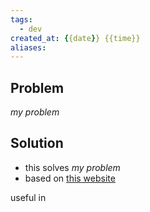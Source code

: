 ```yaml
---
tags:
  - dev
created_at: {{date}} {{time}}
aliases:
---
```

## Problem
_my problem_

## Solution
- this solves _my problem_
- based on [this website](http://example.com)

useful in